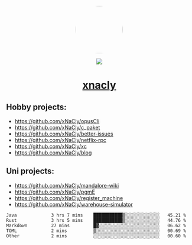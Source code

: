 <p align="center">
  <img style="border-radius: 100px" width="128" height="128" src="https://avatars.githubusercontent.com/u/47723417?v=4"/>
</p>
<p align="center">
  <img src="https://komarev.com/ghpvc/?username=xnacly&&style=flat-square"/>
</p>

<h1 align="center"><a href="https://xnacly.me"> xnacly</a> </h1>

## Hobby projects:
- https://github.com/xNaCly/opusCli
- https://github.com/xNaCly/c_paket
- https://github.com/xNaCly/better-issues
- https://github.com/xNaCly/netflix-rpc
- https://github.com/xNaCly/xc
- https://github.com/xNaCly/blog

## Uni projects:
- https://github.com/xNaCly/mandalore-wiki
- https://github.com/xNaCly/pgmE
- https://github.com/xNaCly/register_machine
- https://github.com/xNaCly/warehouse-simulator


<!--START_SECTION:waka-->

```text
Java             3 hrs 7 mins    ███████████▒░░░░░░░░░░░░░   45.21 %
Rust             3 hrs 5 mins    ███████████▒░░░░░░░░░░░░░   44.76 %
Markdown         27 mins         █▓░░░░░░░░░░░░░░░░░░░░░░░   06.62 %
TOML             2 mins          ▒░░░░░░░░░░░░░░░░░░░░░░░░   00.69 %
Other            2 mins          ░░░░░░░░░░░░░░░░░░░░░░░░░   00.60 %
```

<!--END_SECTION:waka-->
